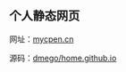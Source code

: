 ## 个人静态网页

网址：[mycpen.cn](https://mycpen.cn/)

源码：[dmego/home.github.io](https://github.com/dmego/home.github.io)


